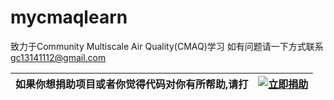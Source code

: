# mycmaqlearn
致力于Community Multiscale Air Quality(CMAQ)学习
如有问题请一下方式联系
gc13141112@gmail.com

| 如果你想捐助项目或者你觉得代码对你有所帮助,请打 | [![立即捐助](https://github.com/flashlxy/MicapsDataDraw/raw/master/images/sh1.png)](https://github.com/gc13141112/mycmaqlearn/issues/1) |
| ---- | ---- |
